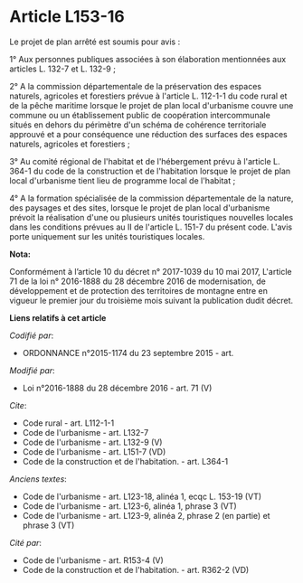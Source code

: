 # Article L153-16

Le projet de plan arrêté est soumis pour avis : 

1° Aux personnes publiques associées à son élaboration mentionnées aux articles L. 132-7 et L. 132-9 ; 

2° A la commission départementale de la préservation des espaces naturels, agricoles et forestiers prévue à l'article L.
112-1-1 du code rural et de la pêche maritime lorsque le projet de plan local d'urbanisme couvre une commune ou un
établissement public de coopération intercommunale situés en dehors du périmètre d'un schéma de cohérence territoriale
approuvé et a pour conséquence une réduction des surfaces des espaces naturels, agricoles et forestiers ; 

3° Au comité régional de l'habitat et de l'hébergement prévu à l'article L. 364-1 du code de la construction et de
l'habitation lorsque le projet de plan local d'urbanisme tient lieu de programme local de l'habitat ; 

4° A la formation spécialisée de la commission départementale de la nature, des paysages et des sites, lorsque le projet de
plan local d'urbanisme prévoit la réalisation d'une ou plusieurs unités touristiques nouvelles locales dans les conditions
prévues au II de l'article L. 151-7 du présent code. L'avis porte uniquement sur les unités touristiques locales.

**Nota:**

Conformément à l’article 10 du décret n° 2017-1039 du 10 mai 2017, L'article 71 de la loi n° 2016-1888 du 28 décembre 2016 de
modernisation, de développement et de protection des territoires de montagne entre en vigueur le premier jour du troisième
mois suivant la publication dudit décret.

**Liens relatifs à cet article**

_Codifié par_:

  - ORDONNANCE n°2015-1174 du 23 septembre 2015 - art.

_Modifié par_:

  - Loi n°2016-1888 du 28 décembre 2016 - art. 71 (V)

_Cite_:

  - Code rural - art. L112-1-1
  - Code de l'urbanisme - art. L132-7
  - Code de l'urbanisme - art. L132-9 (V)
  - Code de l'urbanisme - art. L151-7 (VD)
  - Code de la construction et de l'habitation. - art. L364-1

_Anciens textes_:

  - Code de l'urbanisme - art. L123-18, alinéa 1, ecqc L. 153-19  (VT)
  - Code de l'urbanisme - art. L123-6, alinéa 1, phrase 3  (VT)
  - Code de l'urbanisme - art. L123-9, alinéa 2, phrase 2 (en partie) et phrase 3 (VT)

_Cité par_:

  - Code de l'urbanisme - art. R153-4 (V)
  - Code de la construction et de l'habitation. - art. R362-2 (VD)
